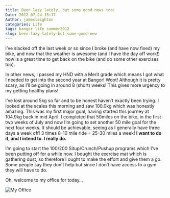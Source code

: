 ```yaml
---
title: Been lazy lately, but some good news too!
Date: 2012-07-24 15:17
Author: jamesleighton
categories: Life
tags: bangor life summer2012
slug: been-lazy-lately-but-some-good-new
---
```


I’ve slacked off the last week or so since I broke (and have now fixed) my bike, and now that the weather is awesome (and I have the day off work!) now is a great time to get back on the bike (and do some other exercises too).

In other news, I passed my HND with a Merit grade which means I got what I needed to get into the second year at Bangor! Woot! Although it is pretty scary, as I’ll be going in around 8 (short) weeks! This gives more urgency to my getting healthy plans!

I’ve lost around 5kg so far and to be honest haven’t exactly been trying. I looked at the scales this morning and saw 100.0kg which was honestly amazing. This was my first major goal, having started this journey at 104.9kg back in mid April. I completed that 50miles on the bike, in the first two weeks of July and now I’m going to set another 50 mile goal for the next four weeks. It should be achievable, seeing as I generally have three days a week off! 3 times 8-10 mile ride = 25-30 miles a week! **I want to do it, and I intend to. I really do.**

I’m going to start the 100/200 Situp/Crunch/Pushup programs which I’ve been putting off for a while now. I bought the exercise mat which is gathering dust, so therefore I ought to make the effort and give them a go. Some people say they don’t help but since I don’t have access to a gym they will have to do.

Oh, welcome to my office for today…

![My Office](/images/myoffice.jpg)
